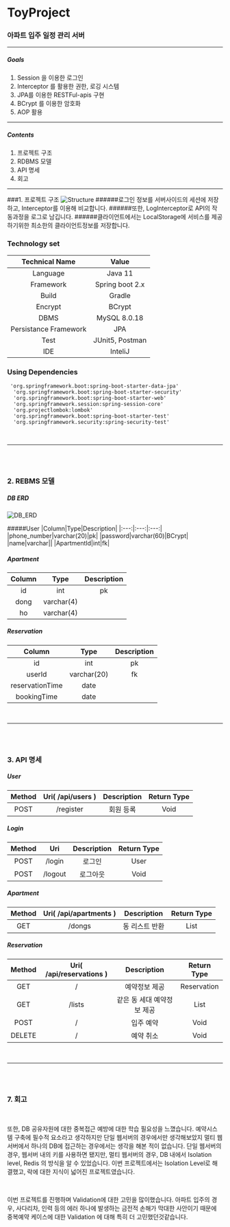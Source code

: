 # ToyProject
###  아파트 입주 일정 관리 서버
***
##### Goals
1. Session 을 이용한 로그인
2. Interceptor 를 활용한 권한, 로깅 시스템
3. JPA를 이용한 RESTFul-apis 구현
4. BCrypt 를 이용한 암호화 
5. AOP 활용
***

##### Contents 
 1. 프로젝트 구조
 2. RDBMS 모델
 3. API 명세
 4. 회고
  ***

###1. 프로젝트 구조
![Structure](../move_in_reservation/documents/Structure.png?raw=true)
######로그인 정보를 서버사이드의 세션에 저장하고, Interceptor를 이용해 비교합니다.
######또한, LogInterceptor로 API의 작동과정을 로그로 남깁니다.
######클라이언트에서는 LocalStorage에 서비스를 제공하기위한 최소한의 클라이언트정보를 저장합니다.

### Technology set
|Technical Name|Value|
|:---:|:---:|
|Language|Java 11|
|Framework|Spring boot 2.x|
|Build|Gradle|
|Encrypt|BCrypt|
|DBMS|MySQL 8.0.18|
|Persistance Framework|JPA|
|Test|JUnit5, Postman|
|IDE|InteliJ|


### Using Dependencies

     'org.springframework.boot:spring-boot-starter-data-jpa'
      'org.springframework.boot:spring-boot-starter-security'
      'org.springframework.boot:spring-boot-starter-web'
      'org.springframework.session:spring-session-core'
      'org.projectlombok:lombok'
      'org.springframework.boot:spring-boot-starter-test'
      'org.springframework.security:spring-security-test'

<br>

***
<br><br>
### 2. REBMS 모델
##### DB ERD
![DB_ERD](../move_in_reservation/documents/DB_ERD.png?raw=true)

#####User
|Column|Type|Description|
|:---:|:---:|:---:|
|phone_number|varchar(20)|pk|
|password|varchar(60)|BCrypt|
|name|varchar||
|ApartmentId|int|fk|

##### Apartment
|Column|Type|Description|
|:---:|:---:|:---:|
|id|int|pk|
|dong|varchar(4)||
|ho|varchar(4)||

##### Reservation
|Column|Type|Description|
|:---:|:---:|:---:|
|id|int|pk|
|userId|varchar(20)|fk|
|reservationTime|date|
|bookingTime|date|

<br>

***
<br><br>
### 3. API 명세
##### User
|Method|Uri( /api/users )|Description|Return Type|
|:---:|:---:|:---:|:---:|
|POST|/register|회원 등록|Void|
##### Login
|Method|Uri|Description|Return Type|
|:---:|:---:|:---:|:---:|
|POST|/login|로그인|User|
|POST|/logout|로그아웃|Void|
##### Apartment
|Method|Uri( /api/apartments )|Description|Return Type|
|:---:|:---:|:---:|:---:|
|GET|/dongs|동 리스트 반환|List<Apartment>|

##### Reservation
|Method|Uri( /api/reservations )|Description|Return Type|
|:---:|:---:|:---:|:---:|
|GET|/|예약정보 제공|Reservation|
|GET|/lists|같은 동 세대 예약정보 제공|List|
|POST|/|입주 예약|Void|
|DELETE|/|예약 취소|Void|

<br>


***
<br><br>
### 7. 회고

<br>

또한, DB 공유자원에 대한 중복접근 예방에 대한 학습 필요성을 느꼈습니다. 예약시스템 구축에 필수적 요소라고 생각하지만
단일 웹서버의 경우에서만 생각해보았지 멀티 웹서버에서 하나의 DB에 접근하는 경우에서는 생각을 해본 적이 없습니다.
단일 웹서버의 경우, 웹서버 내의 키를 사용하면 됐지만, 멀티 웹서버의 경우, DB 내에서 Isolation level, Redis
의 방식을 알 수 있었습니다. 이번 프로젝트에서는 Isolation Level로 해결했고, 락에 대한 지식이 넓어진 프로젝트였습니다.

<br>

이번 프로젝트를 진행하며 Validation에 대한 고민을 많이했습니다. 아파트 입주의 경우, 사다리차, 인력 등의
에러 하나에 발생하는 금전적 손해가 막대한 사안이기 때문에 중복예약 케이스에 대한 Validation 에 대해
특히 더 고민했던것같습니다. 